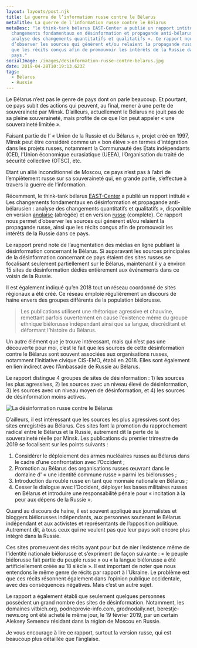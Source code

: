 ```yaml
---
layout: layouts/post.njk
title: La guerre de l’information russe contre le Bélarus
metaTitle: La guerre de l’information russe contre le Bélarus
metaDesc: "le think-tank bélarus EAST-Center a publié un rapport intitulé « Les
  changements fondamentaux en désinformation et propagande anti-bélarusien :
  analyse des changements quantitatifs et qualitatifs ». Ce rapport nous permet
  d’observer les sources qui génèrent et/ou relaient la propagande russe, ainsi
  que les récits conçus afin de promouvoir les intérêts de la Russie dans ce
  pays."
socialImage: /images/desinformation-russe-contre-belarus.jpg
date: 2019-04-28T10:19:13.623Z
tags:
  - Bélarus
  - Russie
---
```

Le Bélarus n’est pas le genre de pays dont on parle beaucoup. Et pourtant, ce pays subit des actions qui peuvent, au final, mener à une perte de souveraineté par Minsk. D’ailleurs, actuellement le Bélarus ne jouit pas de sa pleine souveraineté, mais profite de ce que l’on peut appeler « une souveraineté limitée ».

Faisant partie de l’ « Union de la Russie et du Bélarus », projet créé en 1997, Minsk peut être considéré comme un « bon élève » en termes d’intégration dans les projets russes, notamment la Communauté des États indépendants (CEI), l’Union économique eurasiatique (UEEA), l’Organisation du traité de sécurité collective (OTSC), etc.

Etant un allié inconditionnel de Moscou, ce pays n’est pas à l’abri de l’empiètement russe sur sa souveraineté qui, en grande partie, s’effectue à travers la guerre de l’information.

Récemment, le think-tank bélarus [EAST-Center](http://east-center.org/) a publié un rapport intitulé « Les changements fondamentaux en désinformation et propagande anti-bélarusien : analyse des changements quantitatifs et qualitatifs », disponible en version [anglaise](http://east-center.org/wp-content/uploads/2019/04/Belarus-Disinformation-Propaganda-2019-ENG.pdf) (abrégée) et en version [russe](http://east-center.org/wp-content/uploads/2019/04/Belarus-Disinformation-Propaganda-2019-RU.pdf) (complète). Ce rapport nous permet d’observer les sources qui génèrent et/ou relaient la propagande russe, ainsi que les récits conçus afin de promouvoir les intérêts de la Russie dans ce pays.

Le rapport prend note de l’augmentation des médias en ligne publiant la désinformation concernant le Bélarus. Si auparavant les sources principales de la désinformation concernant ce pays étaient des sites russes se focalisant seulement partiellement sur le Bélarus, maintenant il y a environ 15 sites de désinformation dédiés entièrement aux événements dans ce voisin de la Russie.

Il est également indiqué qu’en 2018 tout un réseau coordonné de sites régionaux a été créé. Ce réseau emploie régulièrement un discours de haine envers des groupes différents de la population biélorusse.

>Les publications utilisent une rhétorique agressive et chauvine, remettant parfois ouvertement en cause l’existence même du groupe ethnique biélorusse indépendant ainsi que sa langue, discréditant et déformant l’histoire du Bélarus.

Un autre élément que je trouve intéressant, mais qui n’est pas une découverte pour moi, c’est le fait que les sources de cette désinformation contre le Bélarus sont souvent associées aux organisations russes, notamment l’initiative civique CIS-EMO, établi en 2018. Elles sont également en lien indirect avec l’Ambassade de Russie au Bélarus.

Le rapport distingue 4 groupes de sites de désinformation : 1) les sources les plus agressives, 2) les sources avec un niveau élevé de désinformation, 3) les sources avec un niveau moyen de désinformation, et 4) les sources de désinformation moins actives.

![La désinformation russe contre le Bélarus](/images/desinformation-russe-contre-belarus.jpg)

D’ailleurs, il est intéressant que les sources les plus agressives sont des sites enregistrés au Bélarus. Ces sites font la promotion du rapprochement radical entre le Bélarus et la Russie, autrement dit la perte de la souveraineté réelle par Minsk. Les publications du premier trimestre de 2019 se focalisent sur les points suivants :

1. Considérer le déploiement des armes nucléaires russes au Bélarus dans le cadre d’une confrontation avec l’Occident ;
2. Promotion au Bélarus des organisations russes œuvrant dans le domaine d' « une identité commune russe » parmi les biélorusses ;
3. Introduction du rouble russe en tant que monnaie nationale en Bélarus ;
4. Cesser le dialogue avec l’Occident, déployer les bases militaires russes en Bélarus et introduire une responsabilité pénale pour « incitation à la peur aux dépens de la Russie ».

Quand au discours de haine, il est souvent appliqué aux journalistes et bloggers biélorusses indépendants, aux personnes soutenant le Bélarus indépendant et aux activistes et représentants de l’opposition politique. Autrement dit, à tous ceux qui ne veulent pas que leur pays soit encore plus intégré dans la Russie.

Ces sites promeuvent des récits ayant pour but de nier l’existence même de l’identité nationale biélorusse et s’expriment de façon suivante : « le peuple biélorusse fait partie du peuple russe » ou « la langue biélorusse a été artificiellement créée au 18 siècle ». Il est important de noter que nous entendons le même genre de récits par rapport à l’Ukraine. Le problème est que ces récits résonnent également dans l’opinion publique occidentale, avec des conséquences négatives. Mais c’est un autre sujet.

Le rapport a également établi que seulement quelques personnes possèdent un grand nombre des sites de désinformation. Notamment, les domaines ​vitbich.org,​ ​podneprovie-info.com​, ​grodnodaily.net​, berestje-news.org​ ont été acheté le même jour, le 19 février 2019, par un certain Aleksey Semenov résidant dans la région de Moscou en Russie.

Je vous encourage à lire ce rapport, surtout la version russe, qui est beaucoup plus détaillée que l’anglaise.